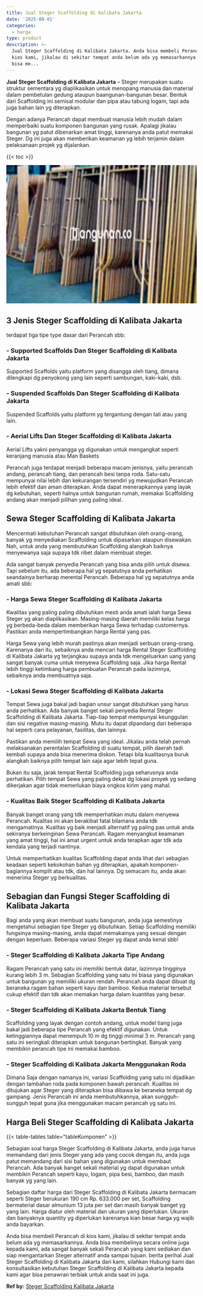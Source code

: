```yaml
---
title: Jual Steger Scaffolding di Kalibata Jakarta
date: '2025-08-01'
categories:
  - harga
type: product
description: >-
  Jual Steger Scaffolding di Kalibata Jakarta. Anda bisa membeli Perancah di
  kios kami, jikalau di sekitar tempat anda belum ada yg memasarkannya. Anda
  bisa me...
---
```


**Jual Steger Scaffolding di Kalibata Jakarta** – Steger merupakan suatu struktur sementara yg diaplikasikan untuk menopang manusia dan material dalam pembetulan gedung ataupun baangunan-bangunan besar. Bentuk dari Scaffolding ini semisal modular dan pipa atau tabung logam, tapi ada juga bahan lain yg diterapkan.

Dengan adanya Perancah dapat membuat manusia lebih mudah dalam memperbaiki suatu komponen bangunan yang rusak. Apalagi jikalau bangunan yg patut dibenarkan amat tinggi, karenanya anda patut memakai Steger. Dg ini juga akan memberikan keamanan yg lebih terjamin dalam pelaksanaan projek yg dijalankan.

{{< toc >}}

![Jual Steger Scaffolding di Kalibata Jakarta](/images/sewa-scaffolding-steger-14.png)

## 3 Jenis Steger Scaffolding di Kalibata Jakarta

terdapat tiga tipe type dasar dari Perancah sbb:

### \- Supported Scaffolds Dan Steger Scaffolding di Kalibata Jakarta

Supported Scaffolds yaitu platform yang disangga oleh tiang, dimana dilengkapi dg penyokong yang lain seperti sambungan, kaki-kaki, dsb.

### \- Suspended Scaffolds Dan Steger Scaffolding di Kalibata Jakarta

Suspended Scaffolds yaitu platform yg tergantung dengan tali atau yang lain.

### \- Aerial Lifts Dan Steger Scaffolding di Kalibata Jakarta

Aerial Lifts yakni penyangga yg digunakan untuk mengangkat seperti keranjang manusia atau Man Baskets

Perancah juga terdapat menjadi beberapa macam jenisnya, yaitu perancah andang, perancah tiang, dan perancah besi tanpa roda. Satu-satu mempunyai nilai lebih dan kekurangan tersendiri yg mewujudkan Perancah lebih efektif dan aman diterapkan. Anda dapat menerapkannya yang layak dg kebutuhan, seperti halnya untuk bangunan rumah, memakai Scaffolding andang akan menjadi pilihan yang paling ideal.

## Sewa Steger Scaffolding di Kalibata Jakarta

Mencermati kebutuhan Perancah sangat dibutuhkan oleh orang-orang, banyak yg menyediakan Scaffolding untuk dipasarkan ataupun disewakan. Nah, untuk anda yang membutuhkan Scaffolding alangkah baiknya menyewanya saja supaya tdk ribet dalam membuat steger.

Ada sangat banyak penyedia Perancah yang bisa anda pilih untuk disewa. Tapi sebelum itu, ada beberapa hal yg sepatutnya anda perhatikan seandainya berharap merental Perancah. Beberapa hal yg sepatutnya anda amati sbb:

### \- Harga Sewa Steger Scaffolding di Kalibata Jakarta

Kwalitas yang paling paling dibutuhkan mesti anda amati ialah harga Sewa Steger yg akan diaplikasikan. Masing-masing daerah memiliki kelas harga yg berbeda-beda dalam memberikan harga Sewa terhadap customernya. Pastikan anda mempertimbangkan harga Rental yang pas.

Harga Sewa yang lebih murah pastinya akan menjadi serbuan orang-orang. Karenanya dari itu, sebaiknya anda mencari harga Rental Steger Scaffolding di Kalibata Jakarta yg terjangkau supaya anda tdk mengeluarkan uang yang sangat banyak cuma untuk menyewa Scaffolding saja. Jika harga Rental lebih tinggi ketimbang harga pembuatan Perancah pada lazimnya, sebaiknya anda membuatnya saja.

### \- Lokasi Sewa Steger Scaffolding di Kalibata Jakarta

Tempat Sewa juga bakal jadi bagian unsur sangat dibutuhkan yang harus anda perhatikan. Ada banyak banget sekali penyedia Rental Steger Scaffolding di Kalibata Jakarta. Tiap-tiap tempat mempunyai keunggulan dan sisi negative masing-masing. Mutu itu dapat dipandang dari beberapa hal seperti cara pelayanan, fasilitas, dan lainnya.

Pastikan anda memilih tempat Sewa yang ideal. Jikalau anda telah pernah melaksanakan perentalan Scaffolding di suatu tempat, pilih daerah tadi kembali supaya anda bisa menerima diskon. Tetapi bila kualitasnya buruk alangkah baiknya pilih tempat lain saja agar lebih tepat guna.

Bukan itu saja, jarak tempat Rental Scaffolding juga seharusnya anda perhatikan. Pilih tempat Sewa yang paling dekat dg lokasi proyek yg sedang dikerjakan agar tidak memerlukan biaya ongkos kirim yang mahal.

### \- Kualitas Baik Steger Scaffolding di Kalibata Jakarta

Banyak banget orang yang tdk memperhatikan mutu dalam menyewa Perancah. Kualitas ini akan berakibat fatal bilamana anda tdk mengamatinya. Kualitas yg baik menjadi alternatif yg paling pas untuk anda sekiranya berkeinginan Sewa Perancah. Ragam menyangkut keamanan yang amat tinggi, hal ini amat urgent untuk anda terapkan agar tdk ada kendala yang terjadi nantinya.

Untuk memperhatikan kualitas Scaffolding dapat anda lihat dari sebagian keadaan seperti kekokohan bahan yg diterapkan, apakah komponen-bagiannya komplit atau tdk, dan hal lainnya. Dg semacam itu, anda akan menerima Steger yg berkualitas.

## Sebagian dan Fungsi Steger Scaffolding di Kalibata Jakarta

Bagi anda yang akan membuat suatu bangunan, anda juga semestinya mengetahui sebagian tipe Steger yg dibutuhkan. Setiap Scaffolding memiliki fungsinya masing-masing, anda dapat memakainya yang sesuai dengan dengan keperluan. Beberapa variasi Steger yg dapat anda kenal sbb!

### \- Steger Scaffolding di Kalibata Jakarta Tipe Andang

Ragam Perancah yang satu ini memiliki bentuk datar, lazimnya tingginya kurang lebih 3 m. Sebagian Scaffolding yang satu ini biasa yang digunakan untuk bangunan yg memiliki ukuran rendah. Perancah anda dapat dibuat dg beraneka ragam bahan seperti kayu dan bamboo. Kedua material tersebut cukup efektif dan tdk akan memakan harga dalam kuantitas yang besar.

### \- Steger Scaffolding di Kalibata Jakarta Bentuk Tiang

Scaffolding yang layak dengan contoh andang, untuk model tiang juga bakal jadi beberapa tipe Perancah yang efektif digunakan. Untuk ketinggiannya dapat menempuh 10 m dg tinggi minimal 3 m. Perancah yang satu ini seringkali diterapkan untuk bangunan bertingkat. Banyak yang membikin perancah tipe ini memakai bamboo.

### \- Steger Scaffolding di Kalibata Jakarta Menggunakan Roda

Dimana Saja dengan namanya ini, variasi Scaffolding yang satu ini dijadikan dengan tambahan roda pada komponen bawah perancah. Kualitas ini ditujukan agar Steger yang diterapkan bisa dibawa ke beraneka tempat dg gampang. Jenis Perancah ini anda membutuhkannya, akan sungguh-sungguh tepat guna jika menggunakan macam perancah yg satu ini.

## Harga Beli Steger Scaffolding di Kalibata Jakarta

{{< table-tables table="tableKomponen" >}}

Sebagian soal harga Steger Scaffolding di Kalibata Jakarta, anda juga harus memandang dari jenis Steger yang ada yang cocok dengan itu, anda juga patut memandang dari sisi bahan yang digunakan untuk membaut Perancah. Ada banyak banget sekali material yg dapat digunakan untuk membikin Perancah seperti kayu, logam, pipa besi, bamboo, dan masih banyak yg yang lain.

Sebagian daftar harga dari Steger Scaffolding di Kalibata Jakarta bermacam seperti Steger berukuran 190 cm Rp. 633.000 per set, Scaffolding bermaterial dasar almunium 13 juta per set dan masih banyak banget yg yang lain. Harga diatur oleh material dan ukuran yang diperlukan. Ukuran dan banyaknya quantity yg diperlukan karenanya kian besar harga yg wajib anda bayarkan.

Anda bisa membeli Perancah di kios kami, jikalau di sekitar tempat anda belum ada yg memasarkannya. Anda bisa membelinya secara online juga kepada kami, ada sangat banyak sekali Perancah yang kami sediakan dan siap mengantarkan Steger alternatif anda sampai tujuan. berita perihal Jual Steger Scaffolding di Kalibata Jakarta dari kami, silahkan Hubungi kami dan konsultasikan kebutuhan Steger Scaffolding di Kalibata Jakarta kepada kami agar bisa penawran terbiak untuk anda saat ini juga.

**Ref by:** [Steger Scaffolding Kalibata Jakarta](https://id.wikipedia.org/wiki/Steger)
